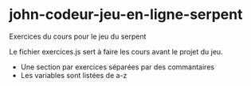 # john-codeur-jeu-en-ligne-serpent
Exercices du cours pour le jeu du serpent

Le fichier exercices.js sert à faire les cours avant le projet du jeu.
- Une section par exercices séparées par des commantaires
- Les variables sont listées de a-z